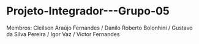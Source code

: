 # Projeto-Integrador---Grupo-05
Membros: Cleilson Araújo Fernandes /
         Danilo Roberto Bolonhini /
         Gustavo da Silva Pereira /
         Igor Vaz /
         Victor Fernandes
